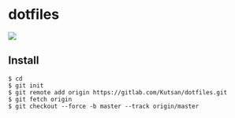 # dotfiles

![](http://i.imgur.com/cDfUrgx.png)

## Install

    $ cd
    $ git init
    $ git remote add origin https://gitlab.com/Kutsan/dotfiles.git
    $ git fetch origin
    $ git checkout --force -b master --track origin/master